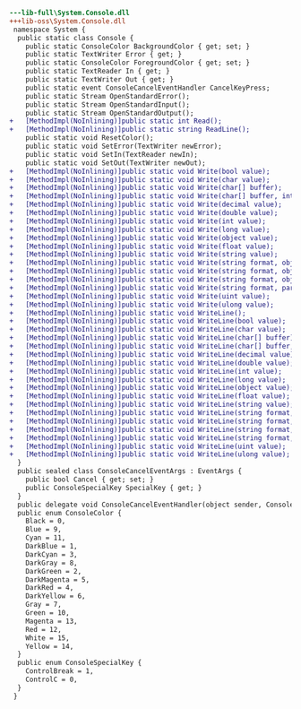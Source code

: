 ﻿```diff
---lib-full\System.Console.dll
+++lib-oss\System.Console.dll
 namespace System {
  public static class Console {
    public static ConsoleColor BackgroundColor { get; set; }
    public static TextWriter Error { get; }
    public static ConsoleColor ForegroundColor { get; set; }
    public static TextReader In { get; }
    public static TextWriter Out { get; }
    public static event ConsoleCancelEventHandler CancelKeyPress;
    public static Stream OpenStandardError();
    public static Stream OpenStandardInput();
    public static Stream OpenStandardOutput();
+   [MethodImpl(NoInlining)]public static int Read();
+   [MethodImpl(NoInlining)]public static string ReadLine();
    public static void ResetColor();
    public static void SetError(TextWriter newError);
    public static void SetIn(TextReader newIn);
    public static void SetOut(TextWriter newOut);
+   [MethodImpl(NoInlining)]public static void Write(bool value);
+   [MethodImpl(NoInlining)]public static void Write(char value);
+   [MethodImpl(NoInlining)]public static void Write(char[] buffer);
+   [MethodImpl(NoInlining)]public static void Write(char[] buffer, int index, int count);
+   [MethodImpl(NoInlining)]public static void Write(decimal value);
+   [MethodImpl(NoInlining)]public static void Write(double value);
+   [MethodImpl(NoInlining)]public static void Write(int value);
+   [MethodImpl(NoInlining)]public static void Write(long value);
+   [MethodImpl(NoInlining)]public static void Write(object value);
+   [MethodImpl(NoInlining)]public static void Write(float value);
+   [MethodImpl(NoInlining)]public static void Write(string value);
+   [MethodImpl(NoInlining)]public static void Write(string format, object arg0);
+   [MethodImpl(NoInlining)]public static void Write(string format, object arg0, object arg1);
+   [MethodImpl(NoInlining)]public static void Write(string format, object arg0, object arg1, object arg2);
+   [MethodImpl(NoInlining)]public static void Write(string format, params object[] arg);
+   [MethodImpl(NoInlining)]public static void Write(uint value);
+   [MethodImpl(NoInlining)]public static void Write(ulong value);
+   [MethodImpl(NoInlining)]public static void WriteLine();
+   [MethodImpl(NoInlining)]public static void WriteLine(bool value);
+   [MethodImpl(NoInlining)]public static void WriteLine(char value);
+   [MethodImpl(NoInlining)]public static void WriteLine(char[] buffer);
+   [MethodImpl(NoInlining)]public static void WriteLine(char[] buffer, int index, int count);
+   [MethodImpl(NoInlining)]public static void WriteLine(decimal value);
+   [MethodImpl(NoInlining)]public static void WriteLine(double value);
+   [MethodImpl(NoInlining)]public static void WriteLine(int value);
+   [MethodImpl(NoInlining)]public static void WriteLine(long value);
+   [MethodImpl(NoInlining)]public static void WriteLine(object value);
+   [MethodImpl(NoInlining)]public static void WriteLine(float value);
+   [MethodImpl(NoInlining)]public static void WriteLine(string value);
+   [MethodImpl(NoInlining)]public static void WriteLine(string format, object arg0);
+   [MethodImpl(NoInlining)]public static void WriteLine(string format, object arg0, object arg1);
+   [MethodImpl(NoInlining)]public static void WriteLine(string format, object arg0, object arg1, object arg2);
+   [MethodImpl(NoInlining)]public static void WriteLine(string format, params object[] arg);
+   [MethodImpl(NoInlining)]public static void WriteLine(uint value);
+   [MethodImpl(NoInlining)]public static void WriteLine(ulong value);
  }
  public sealed class ConsoleCancelEventArgs : EventArgs {
    public bool Cancel { get; set; }
    public ConsoleSpecialKey SpecialKey { get; }
  }
  public delegate void ConsoleCancelEventHandler(object sender, ConsoleCancelEventArgs e);
  public enum ConsoleColor {
    Black = 0,
    Blue = 9,
    Cyan = 11,
    DarkBlue = 1,
    DarkCyan = 3,
    DarkGray = 8,
    DarkGreen = 2,
    DarkMagenta = 5,
    DarkRed = 4,
    DarkYellow = 6,
    Gray = 7,
    Green = 10,
    Magenta = 13,
    Red = 12,
    White = 15,
    Yellow = 14,
  }
  public enum ConsoleSpecialKey {
    ControlBreak = 1,
    ControlC = 0,
  }
 }
```

